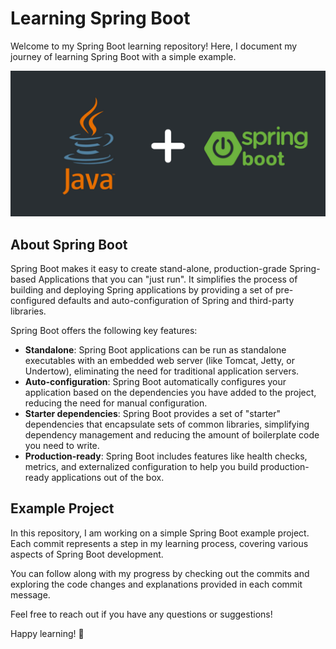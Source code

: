 # Learning Spring Boot

Welcome to my Spring Boot learning repository! Here, I document my journey of learning Spring Boot with a simple example.

![Spring Boot Logo](assets/spring_logo.png)

## About Spring Boot

Spring Boot makes it easy to create stand-alone, production-grade Spring-based Applications that you can "just run". It simplifies the process of building and deploying Spring applications by providing a set of pre-configured defaults and auto-configuration of Spring and third-party libraries.

Spring Boot offers the following key features:
- **Standalone**: Spring Boot applications can be run as standalone executables with an embedded web server (like Tomcat, Jetty, or Undertow), eliminating the need for traditional application servers.
- **Auto-configuration**: Spring Boot automatically configures your application based on the dependencies you have added to the project, reducing the need for manual configuration.
- **Starter dependencies**: Spring Boot provides a set of "starter" dependencies that encapsulate sets of common libraries, simplifying dependency management and reducing the amount of boilerplate code you need to write.
- **Production-ready**: Spring Boot includes features like health checks, metrics, and externalized configuration to help you build production-ready applications out of the box.

## Example Project

In this repository, I am working on a simple Spring Boot example project. Each commit represents a step in my learning process, covering various aspects of Spring Boot development.

You can follow along with my progress by checking out the commits and exploring the code changes and explanations provided in each commit message.

Feel free to reach out if you have any questions or suggestions!

Happy learning! 🚀
